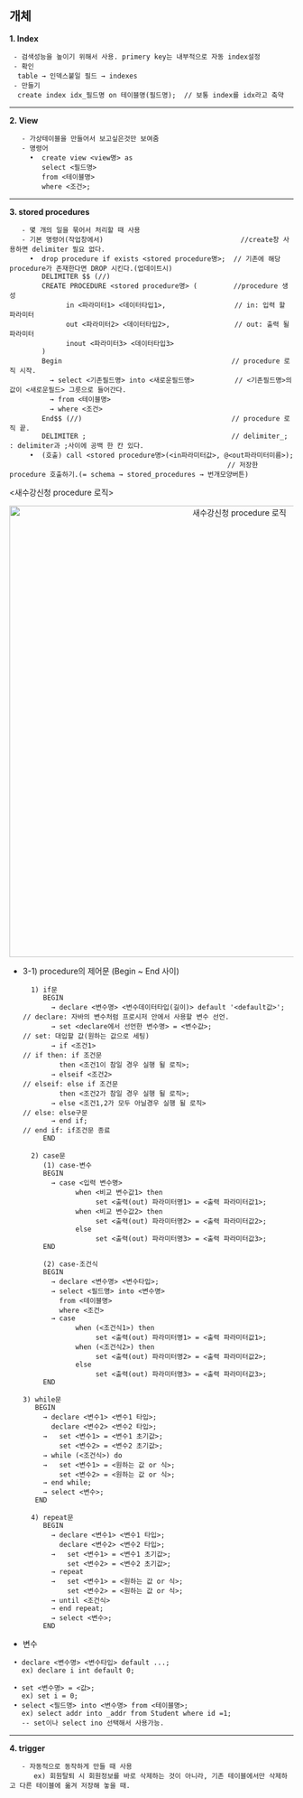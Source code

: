## 개체

**1. Index**
  ```
   - 검색성능을 높이기 위해서 사용. primery key는 내부적으로 자동 index설정
   - 확인
    table → 인덱스붙일 필드 → indexes
   - 만들기
    create index idx_필드명 on 테이블명(필드명);	// 보통 index를 idx라고 축약	
  ```
---  
**2. View**
  ```
     - 가상테이블을 만들어서 보고싶은것만 보여줌
     - 명령어
       •  create view <view명> as 
          select <필드명> 
          from <테이블명>      
          where <조건>; 
  ```
 
---
**3. stored procedures**
  ```
     - 몇 개의 일을 묶어서 처리할 때 사용
     - 기본 명령어(작업창에서)                                  //create창 사용하면 delimiter 필요 없다.
       •  drop procedure if exists <stored procedure명>;  // 기존에 해당 procedure가 존재한다면 DROP 시킨다.(업데이트시)
          DELIMITER $$ (//)
          CREATE PROCEDURE <stored procedure명> (         //procedure 생성
                in <파라미터1> <데이터타입1>,                 // in: 입력 할 파라미터
                out <파라미터2> <데이터타입2>,                // out: 출력 될 파라미터
                inout <파라미터3> <데이터타입3>
          )
          Begin                                          // procedure 로직 시작.
            → select <기존필드명> into <새로운필드명>          // <기존필드명>의 값이 <새로운필드> 그릇으로 들어간다. 
            → from <테이블명> 
            → where <조건>
          End$$ (//)                                     // procedure 로직 끝.
          DELIMITER ;                                    // delimiter_; : delimiter과 ;사이에 공백 한 칸 있다.
       •  (호출) call <stored procedure명>(<in파라미터값>, @<out파라미터미름>);               
                                                        // 저장한 procedure 호출하기.(= schema → stored_procedures → 번개모양버튼)
 ```  
  <새수강신청 procedure 로직>
<p align = "center"> <img width="800" alt="새수강신청 procedure 로직" src="https://user-images.githubusercontent.com/51871037/202511675-1c67d9ed-0e89-4456-93e2-788097471ae8.png"> </p>

 + 3-1) procedure의 제어문 (Begin ~ End 사이)
     ```
       1) if문
          BEGIN
            → declare <변수명> <변수데이터타입(길이)> default '<default값>';   // declare: 자바의 변수처럼 프로시저 안에서 사용할 변수 선언.
            → set <declare에서 선언한 변수명> = <변수값>;                     // set: 대입할 값(원하는 값으로 세팅)   
            → if <조건1>                                                 // if then: if 조건문
              then <조건1이 참일 경우 실행 될 로직>;
            → elseif <조건2>                                             // elseif: else if 조건문
              then <조건2가 참일 경우 실행 될 로직>;
            → else <조건1,2가 모두 아닐경우 실행 될 로직>                      // else: else구문
            → end if;                                                  // end if: if조건문 종료
          END
     ```
     ```
       2) case문
          (1) case-변수
          BEGIN
            → case <입력 변수명>
                  when <비교 변수값1> then 
                       set <출력(out) 파라미터명1> = <출력 파라미터값1>;
                  when <비교 변수값2> then
                       set <출력(out) 파라미터명2> = <출력 파라미터값2>;
                  else
                       set <출력(out) 파라미터명3> = <출력 파라미터값3>;
          END
          
          (2) case-조건식
          BEGIN
            → declare <변수명> <변수타입>;
            → select <필드명> into <변수명>
              from <테이블명>
              where <조건>
            → case 
                  when (<조건식1>) then 
                       set <출력(out) 파라미터명1> = <출력 파라미터값1>;
                  when (<조건식2>) then
                       set <출력(out) 파라미터명2> = <출력 파라미터값2>;
                  else
                       set <출력(out) 파라미터명3> = <출력 파라미터값3>;
          END
     ```
       3) while문
          BEGIN
            → declare <변수1> <변수1 타입>;
              declare <변수2> <변수2 타입>;
            →   set <변수1> = <변수1 초기값>;
                set <변수2> = <변수2 초기값>;
            → while (<조건식>) do
            →   set <변수1> = <원하는 값 or 식>;
                set <변수2> = <원하는 값 or 식>; 
            → end while;
            → select <변수>;
          END
     ```
       4) repeat문
          BEGIN
            → declare <변수1> <변수1 타입>;
              declare <변수2> <변수2 타입>;
            →   set <변수1> = <변수1 초기값>;
                set <변수2> = <변수2 초기값>;
            → repeat
            →   set <변수1> = <원하는 값 or 식>;
                set <변수2> = <원하는 값 or 식>; 
            → until <조건식>
            → end repeat;
            → select <변수>;
          END
      ```              
  + 변수
   ```
    • declare <변수명> <변수타입> default ...;
      ex) declare i int default 0;

    • set <변수명> = <값>;
      ex) set i = 0; 
    • select <필드명> into <변수명> from <테이블명>;
      ex) select addr into _addr from Student where id =1;
      -- set이나 select ino 선택해서 사용가능. 
```  
---
**4. trigger**
  ```
     - 자동적으로 동작하게 만들 때 사용 
     	ex) 회원탈퇴 시 회원정보를 바로 삭제하는 것이 아니라, 기존 테이블에서만 삭제하고 다른 테이블에 옮겨 저장해 놓을 때.
